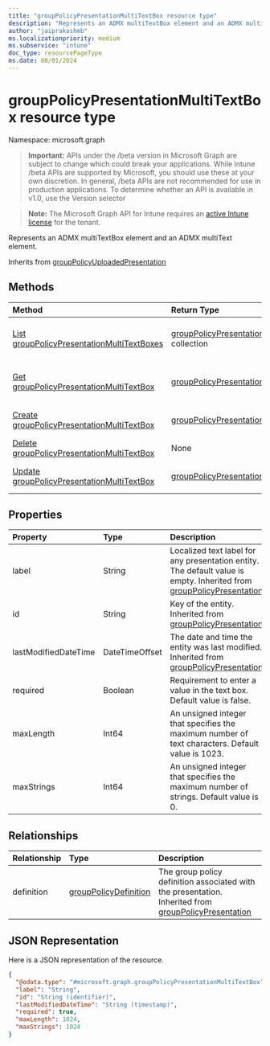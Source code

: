 ```yaml
---
title: "groupPolicyPresentationMultiTextBox resource type"
description: "Represents an ADMX multiTextBox element and an ADMX multiText element."
author: "jaiprakashmb"
ms.localizationpriority: medium
ms.subservice: "intune"
doc_type: resourcePageType
ms.date: 08/01/2024
---
```


# groupPolicyPresentationMultiTextBox resource type

Namespace: microsoft.graph

> **Important:** APIs under the /beta version in Microsoft Graph are subject to change which could break your applications. While Intune /beta APIs are supported by Microsoft, you should use these at your own discretion. In general, /beta APIs are not recommended for use in production applications. To determine whether an API is available in v1.0, use the Version selector

> **Note:** The Microsoft Graph API for Intune requires an [active Intune license](https://go.microsoft.com/fwlink/?linkid=839381) for the tenant.

Represents an ADMX multiTextBox element and an ADMX multiText element.


Inherits from [groupPolicyUploadedPresentation](../resources/intune-grouppolicy-grouppolicyuploadedpresentation.md)

## Methods
|Method|Return Type|Description|
|:---|:---|:---|
|[List groupPolicyPresentationMultiTextBoxes](../api/intune-grouppolicy-grouppolicypresentationmultitextbox-list.md)|[groupPolicyPresentationMultiTextBox](../resources/intune-grouppolicy-grouppolicypresentationmultitextbox.md) collection|List properties and relationships of the [groupPolicyPresentationMultiTextBox](../resources/intune-grouppolicy-grouppolicypresentationmultitextbox.md) objects.|
|[Get groupPolicyPresentationMultiTextBox](../api/intune-grouppolicy-grouppolicypresentationmultitextbox-get.md)|[groupPolicyPresentationMultiTextBox](../resources/intune-grouppolicy-grouppolicypresentationmultitextbox.md)|Read properties and relationships of the [groupPolicyPresentationMultiTextBox](../resources/intune-grouppolicy-grouppolicypresentationmultitextbox.md) object.|
|[Create groupPolicyPresentationMultiTextBox](../api/intune-grouppolicy-grouppolicypresentationmultitextbox-create.md)|[groupPolicyPresentationMultiTextBox](../resources/intune-grouppolicy-grouppolicypresentationmultitextbox.md)|Create a new [groupPolicyPresentationMultiTextBox](../resources/intune-grouppolicy-grouppolicypresentationmultitextbox.md) object.|
|[Delete groupPolicyPresentationMultiTextBox](../api/intune-grouppolicy-grouppolicypresentationmultitextbox-delete.md)|None|Deletes a [groupPolicyPresentationMultiTextBox](../resources/intune-grouppolicy-grouppolicypresentationmultitextbox.md).|
|[Update groupPolicyPresentationMultiTextBox](../api/intune-grouppolicy-grouppolicypresentationmultitextbox-update.md)|[groupPolicyPresentationMultiTextBox](../resources/intune-grouppolicy-grouppolicypresentationmultitextbox.md)|Update the properties of a [groupPolicyPresentationMultiTextBox](../resources/intune-grouppolicy-grouppolicypresentationmultitextbox.md) object.|

## Properties
|Property|Type|Description|
|:---|:---|:---|
|label|String|Localized text label for any presentation entity. The default value is empty. Inherited from [groupPolicyPresentation](../resources/intune-grouppolicy-grouppolicypresentation.md)|
|id|String|Key of the entity. Inherited from [groupPolicyPresentation](../resources/intune-grouppolicy-grouppolicypresentation.md)|
|lastModifiedDateTime|DateTimeOffset|The date and time the entity was last modified. Inherited from [groupPolicyPresentation](../resources/intune-grouppolicy-grouppolicypresentation.md)|
|required|Boolean|Requirement to enter a value in the text box. Default value is false.|
|maxLength|Int64|An unsigned integer that specifies the maximum number of text characters. Default value is 1023.|
|maxStrings|Int64|An unsigned integer that specifies the maximum number of strings. Default value is 0.|

## Relationships
|Relationship|Type|Description|
|:---|:---|:---|
|definition|[groupPolicyDefinition](../resources/intune-grouppolicy-grouppolicydefinition.md)|The group policy definition associated with the presentation. Inherited from [groupPolicyPresentation](../resources/intune-grouppolicy-grouppolicypresentation.md)|

## JSON Representation
Here is a JSON representation of the resource.
<!-- {
  "blockType": "resource",
  "keyProperty": "id",
  "@odata.type": "microsoft.graph.groupPolicyPresentationMultiTextBox"
}
-->
``` json
{
  "@odata.type": "#microsoft.graph.groupPolicyPresentationMultiTextBox",
  "label": "String",
  "id": "String (identifier)",
  "lastModifiedDateTime": "String (timestamp)",
  "required": true,
  "maxLength": 1024,
  "maxStrings": 1024
}
```